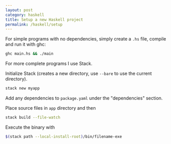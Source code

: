 ```yaml
---
layout: post
category: haskell
title: Setup a new Haskell project
permalink: /haskell/setup
---
```

For simple programs with no dependencies, simply create a `.hs` file, compile
and run it with ghc:

```sh
ghc main.hs && ./main
```

For more complete programs I use Stack.

Initialize Stack (creates a new directory, use `--bare` to use the current
directory).
```sh
stack new myapp
```

Add any dependencies to `package.yaml` under the "dependencies" section.

Place source files in `app` directory and then
```sh
stack build --file-watch
```

Execute the binary with
```sh
$(stack path --local-install-root)/bin/filename-exe
```
